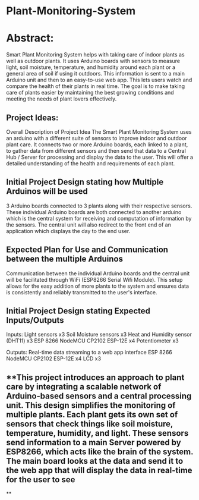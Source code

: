 # Plant-Monitoring-System

# Abstract:

Smart Plant Monitoring System helps with taking care of indoor plants as well as outdoor plants. It uses Arduino boards with sensors to measure light, soil moisture, temperature, and humidity around each plant or a general area of soil if using it outdoors. This information is sent to a main Arduino unit and then to an easy-to-use web app. This lets users watch and compare the health of their plants in real time. The goal is to make taking care of plants easier by maintaining the best growing conditions and meeting the needs of plant lovers effectively.

## Project Ideas:

Overall Description of Project Idea
The Smart Plant Monitoring System uses an arduino with a different suite of sensors to improve indoor and outdoor plant care. It connects two or more Arduino boards, each linked to a plant, to gather data from different sensors and then send that data to a Central Hub / Server for processing and display the data to the user. This will offer a detailed understanding of the health and requirements of each plant.

## Initial Project Design stating how Multiple Arduinos will be used

3 Arduino boards connected to 3 plants along with their respective sensors. These individual Arduino boards are both connected to another arduino which is the central system for receiving and computation of information by the sensors. The central unit will also redirect to the front end of an application which displays the day to the end user.

## Expected Plan for Use and Communication between the multiple Arduinos

Communication between the individual Arduino boards and the central unit will be facilitated through WiFi (ESP8266 Serial Wifi Module). This setup allows for the easy addition of more plants to the system and ensures data is consistently and reliably transmitted to the user's interface.

## Initial Project Design stating Expected Inputs/Outputs

Inputs:
Light sensors x3
Soil Moisture sensors x3
Heat and Humidity sensor (DHT11) x3
ESP 8266 NodeMCU CP2102 ESP-12E x4
Potentiometer x3

Outputs:
Real-time data streaming to a web app interface
ESP 8266 NodeMCU CP2102 ESP-12E x4
LCD x3

## **This project introduces an approach to plant care by integrating a scalable network of Arduino-based sensors and a central processing unit. This design simplifies the monitoring of multiple plants. Each plant gets its own set of sensors that check things like soil moisture, temperature, humidity, and light. These sensors send information to a main Server powered by ESP8266, which acts like the brain of the system. The main board looks at the data and send it to the web app that will display the data in real-time for the user to see
**
